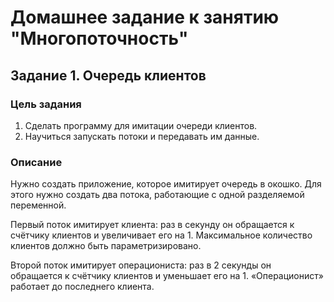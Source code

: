# Домашнее задание к занятию "Многопоточность"

## Задание 1. Очередь клиентов

### Цель задания

1. Сделать программу для имитации очереди клиентов.
2. Научиться запускать потоки и передавать им данные.

### Описание
Нужно создать приложение, которое имитирует очередь в окошко. Для этого нужно создать два потока, работающие с одной разделяемой переменной.

Первый поток имитирует клиента: раз в секунду он обращается к счётчику клиентов и увеличивает его на 1. Максимальное количество клиентов должно быть параметризировано.

Второй поток имитирует операциониста: раз в 2 секунды он обращается к счётчику клиентов и уменьшает его на 1. «Операционист» работает до последнего клиента.
